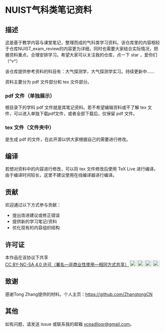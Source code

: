 # NUIST气科类笔记资料

## 描述

这是基于教学内容与课堂笔记，整理而成的气科类学习资料。该仓库里的内容相较于仓库NUIST_exam_review的内容更为详细，同时也需要大家结合实际情况，把握资料重点，合理安排学习。希望大家可以关注我的仓库，点一下 star ，爱你们（^v^）

该仓库提供参考资料的科目有：大气探测学，大气探测学实习。持续更新中……

资料主要分为 pdf 文件部分和 tex 文件部分。

### pdf 文件（单独展示）

根目录下的学科 pdf 文件就是其笔记资料。若不希望编辑资料或不了解 tex 文件，可以进入单独下载pdf文件，或者全部下载后，仅保留 pdf 文件。

### tex 文件（文件夹中）

是生成 pdf 的文件，在此开源以供大家根据自己的需要进行修改。

## 编译

若想对资料中的内容进行修改，可以将 tex 文件修改后使用 TeX Live 进行编译。由于编译时间较长，这里不建议使用在线编译器进行编译。

## 贡献

欢迎通过以下方式参与贡献：

 - 提出改进建议或修正错误
 - 提供新的学习笔记/资料
 - 优化现有的内容组织结构

## 许可证

<p xmlns:cc="http://creativecommons.org/ns#" >本作品在该协议下共享 <a href="https://creativecommons.org/licenses/by-nc-sa/4.0/?ref=chooser-v1" target="_blank" rel="license noopener noreferrer" style="display:inline-block;">CC BY-NC-SA 4.0 许可（署名—非商业性使用—相同方式共享）<img style="height:22px!important;margin-left:3px;vertical-align:text-bottom;" src="https://mirrors.creativecommons.org/presskit/icons/cc.svg?ref=chooser-v1" alt=""><img style="height:22px!important;margin-left:3px;vertical-align:text-bottom;" src="https://mirrors.creativecommons.org/presskit/icons/by.svg?ref=chooser-v1" alt=""><img style="height:22px!important;margin-left:3px;vertical-align:text-bottom;" src="https://mirrors.creativecommons.org/presskit/icons/nc.svg?ref=chooser-v1" alt=""><img style="height:22px!important;margin-left:3px;vertical-align:text-bottom;" src="https://mirrors.creativecommons.org/presskit/icons/sa.svg?ref=chooser-v1" alt=""></a></p>

## 致谢

感谢Tong Zhang提供的材料。个人主页：https://github.com/ZhangtongCN

## 其他

如有问题，请发送 issue 或联系我的邮箱 vceadliosr@gmail.com。
